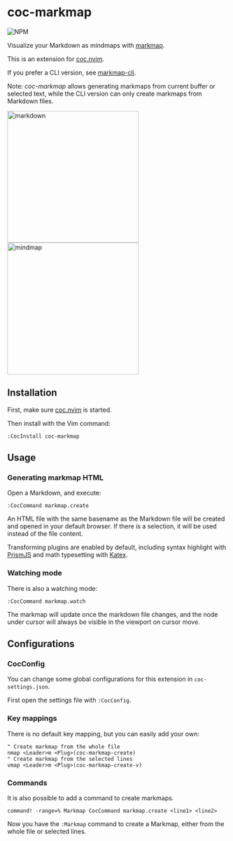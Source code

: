 # coc-markmap

![NPM](https://img.shields.io/npm/v/coc-markmap.svg)

Visualize your Markdown as mindmaps with [markmap](https://markmap.js.org/).

This is an extension for [coc.nvim](https://github.com/neoclide/coc.nvim).

If you prefer a CLI version, see [markmap-cli](https://github.com/gera2ld/markmap/tree/master/packages/markmap-cli).

Note: *coc-markmap* allows generating markmaps from current buffer or selected text, while the CLI version can only create markmaps from Markdown files.

<img src="https://user-images.githubusercontent.com/3139113/72221499-52476a80-3596-11ea-8d15-c57fdfe04ce0.png" alt="markdown" width="300"> <img src="https://user-images.githubusercontent.com/3139113/72221508-7014cf80-3596-11ea-9b59-b8a97bba8e1c.png" alt="mindmap" width="300">

## Installation

First, make sure [coc.nvim](https://github.com/neoclide/coc.nvim) is started.

Then install with the Vim command:

```
:CocInstall coc-markmap
```

## Usage

### Generating markmap HTML

Open a Markdown, and execute:

```viml
:CocCommand markmap.create
```

An HTML file with the same basename as the Markdown file will be created and opened in your default browser. If there is a selection, it will be used instead of the file content.

Transforming plugins are enabled by default, including syntax highlight with [PrismJS](https://prismjs.com/) and math typesetting with [Katex](https://katex.org/).

### Watching mode

There is also a watching mode:

```viml
:CocCommand markmap.watch
```

The markmap will update once the markdown file changes, and the node under cursor will always be visible in the viewport on cursor move.

## Configurations

### CocConfig

You can change some global configurations for this extension in `coc-settings.json`.

First open the settings file with `:CocConfig`.

### Key mappings

There is no default key mapping, but you can easily add your own:

```viml
" Create markmap from the whole file
nmap <Leader>m <Plug>(coc-markmap-create)
" Create markmap from the selected lines
vmap <Leader>m <Plug>(coc-markmap-create-v)
```

### Commands

It is also possible to add a command to create markmaps.

```viml
command! -range=% Markmap CocCommand markmap.create <line1> <line2>
```

Now you have the `:Markmap` command to create a Markmap, either from the whole file or selected lines.

